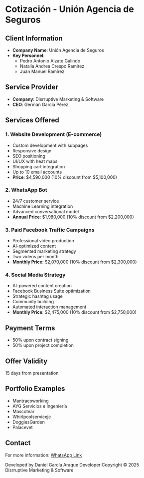 # Cotización - Unión Agencia de Seguros

## Client Information
- **Company Name**: Unión Agencia de Seguros
- **Key Personnel**:
  - Pedro Antonio Alzate Galindo
  - Natalia Andrea Crespo Ramirez
  - Juan Manuel Ramírez

## Service Provider
- **Company**: Disrruptive Marketing & Software
- **CEO**: Germán García Pérez

## Services Offered

### 1. Website Development (E-commerce)
- Custom development with subpages
- Responsive design
- SEO positioning
- UI/UX with heat maps
- Shopping cart integration
- Up to 10 email accounts
- **Price**: $4,590,000 (10% discount from $5,100,000)

### 2. WhatsApp Bot
- 24/7 customer service
- Machine Learning integration
- Advanced conversational model
- **Annual Price**: $1,980,000 (10% discount from $2,200,000)

### 3. Paid Facebook Traffic Campaigns
- Professional video production
- AI-optimized content
- Segmented marketing strategy
- Two videos per month
- **Monthly Price**: $2,070,000 (10% discount from $2,300,000)

### 4. Social Media Strategy
- AI-powered content creation
- Facebook Business Suite optimization
- Strategic hashtag usage
- Community building
- Automated interaction management
- **Monthly Price**: $2,475,000 (10% discount from $2,750,000)

## Payment Terms
- 50% upon contract signing
- 50% upon project completion

## Offer Validity
15 days from presentation

## Portfolio Examples
- Mantracoworking
- AYG Servicios e Ingeniería
- Mascotear
- Whirlpoolservicejc
- DoggiesGarden
- Palacevet

## Contact
For more information: [WhatsApp Link](https://wa.link/3u1nkj)

Developed by Daniel García Araque Developer
Copyright © 2025 Disrruptive Marketing & Software
